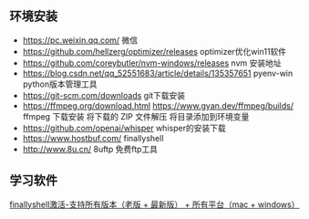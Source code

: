 ## 环境安装

- https://pc.weixin.qq.com/   微信
- https://github.com/hellzerg/optimizer/releases   optimizer优化win11软件
- https://github.com/coreybutler/nvm-windows/releases  nvm 安装地址
- https://blog.csdn.net/qq_52551683/article/details/135357651  pyenv-win  python版本管理工具
- https://git-scm.com/downloads  git下载安装
- https://ffmpeg.org/download.html  https://www.gyan.dev/ffmpeg/builds/   ffmpeg 下载安装 将下载的 ZIP 文件解压 将目录添加到环境变量
- https://github.com/openai/whisper whisper的安装下载
- https://www.hostbuf.com/  finallyshell
- http://www.8u.cn/ 8uftp 免费ftp工具

## 学习软件 

[finallyshell激活-支持所有版本（老版 + 最新版） + 所有平台（mac + windows）](https://blog.csdn.net/qq_46170664/article/details/138897848)
